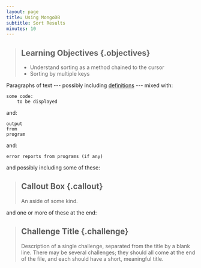```yaml
---
layout: page
title: Using MongoDB
subtitle: Sort Results
minutes: 10
---
```

> ## Learning Objectives {.objectives}
>
> * Understand sorting as a method chained to the cursor
> * Sorting by multiple keys

Paragraphs of text
--- possibly including [definitions](reference.html#definitions) ---
mixed with:

~~~ {.python}
some code:
    to be displayed
~~~

and:

~~~ {.output}
output
from
program
~~~

and:

~~~ {.error}
error reports from programs (if any)
~~~

and possibly including some of these:

> ## Callout Box {.callout}
>
> An aside of some kind.

and one or more of these at the end:

> ## Challenge Title {.challenge}
>
> Description of a single challenge,
> separated from the title by a blank line.
> There may be several challenges;
> they should all come at the end of the file,
> and each should have a short, meaningful title.
